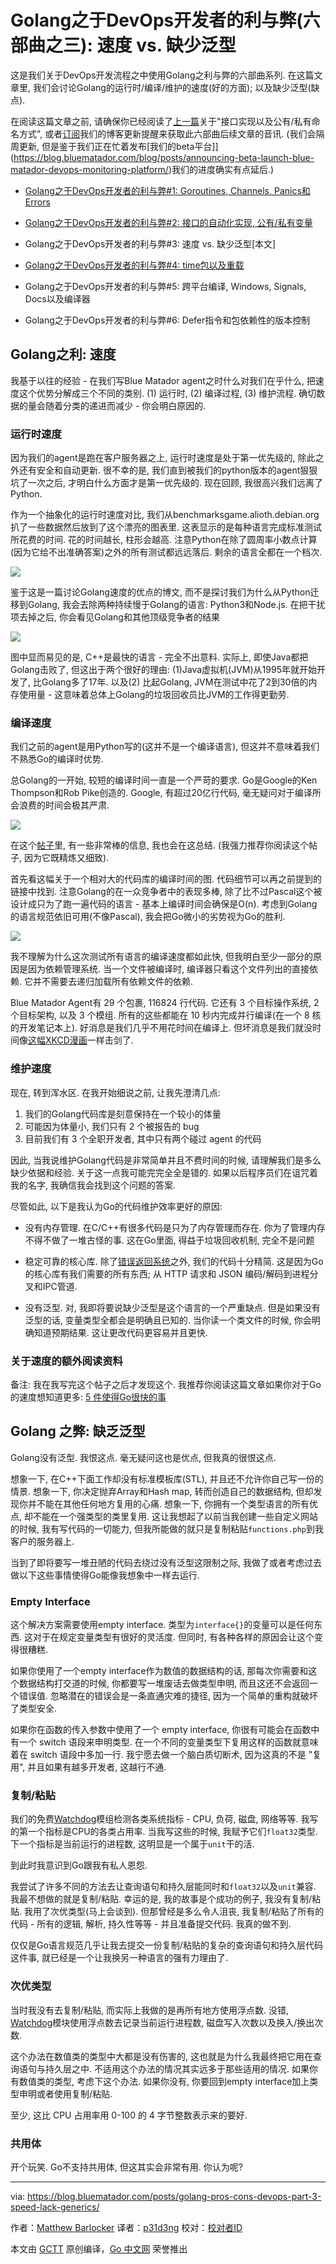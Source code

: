 # Golang之于DevOps开发者的利与弊(六部曲之三): 速度 vs. 缺少泛型

这是我们关于DevOps开发流程之中使用Golang之利与弊的六部曲系列. 在这篇文章里, 我们会讨论Golang的运行时/编译/维护的速度(好的方面); 以及缺少泛型(缺点).

在阅读这篇文章之前, 请确保你已经阅读了[上一篇](https://blog.bluematador.com/blog/posts/golang-pros-cons-for-devops-part-2/)关于"接口实现以及公有/私有命名方式", 或者[订阅](http://eepurl.com/cOHJ3f)我们的博客更新提醒来获取此六部曲后续文章的音讯. (我们会隔周更新, 但是鉴于我们正在忙着发布[我们的beta平台]](https://blog.bluematador.com/blog/posts/announcing-beta-launch-blue-matador-devops-monitoring-platform/)我们的进度确实有点延后.)

- [Golang之于DevOps开发者的利与弊#1: Goroutines, Channels, Panics和Errors](https://blog.bluematador.com/blog/posts/golang-pros-cons-for-devops-part-1-goroutines-panics-errors/)

- [Golang之于DevOps开发者的利与弊#2: 接口的自动化实现, 公有/私有变量](https://blog.bluematador.com/blog/posts/golang-pros-cons-for-devops-part-1-goroutines-panics-errors/)

- Golang之于DevOps开发者的利与弊#3: 速度 vs. 缺少泛型[本文]

- [Golang之于DevOps开发者的利与弊#4: time包以及重载](https://blog.bluematador.com/golang-pros-cons-part-4-time-package-method-overloading)

- Golang之于DevOps开发者的利与弊#5: 跨平台编译, Windows, Signals, Docs以及编译器

- Golang之于DevOps开发者的利与弊#6: Defer指令和包依赖性的版本控制

## Golang之利: 速度

我基于以往的经验 - 在我们写Blue Matador agent之时什么对我们在乎什么, 把速度这个优势分解成三个不同的类别. (1) 运行时, (2) 编译过程, (3) 维护流程. 确切数据的量会随着分类的递进而减少 - 你会明白原因的.

### 运行时速度

因为我们的agent是跑在客户服务器之上, 运行时速度是处于第一优先级的, 除此之外还有安全和自动更新. 很不幸的是, 我们直到被我们的python版本的agent狠狠坑了一次之后, 才明白什么方面才是第一优先级的. 现在回顾, 我很高兴我们远离了Python.

作为一个抽象化的运行时速度对比, 我们从benchmarksgame.alioth.debian.org扒了一些数据然后放到了这个漂亮的图表里. 这表显示的是每种语言完成标准测试所花费的时间. 花的时间越长, 柱形会越高. 注意Python在除了圆周率小数点计算(因为它给不出准确答案)之外的所有测试都远远落后. 剩余的语言全都在一个档次.

![](https://blog.bluematador.com/hubfs/Blue_Matador_Inc_October2017/Images/golang-language-runtimes-1.png?t=1519692788030)

鉴于这是一篇讨论Golang速度的优点的博文, 而不是探讨我们为什么从Python迁移到Golang, 我会去除两种持续慢于Golang的语言: Python3和Node.js. 在把干扰项去掉之后, 你会看见Golang和其他顶级竞争者的结果

![](https://blog.bluematador.com/hubfs/Blue_Matador_Inc_October2017/Images/golang-language-runtimes-2.png?t=1519692788030)

图中显而易见的是, C++是最快的语言 - 完全不出意料. 实际上, 即使Java都把Golang击败了, 但这出于两个很好的理由: (1)Java虚拟机(JVM)从1995年就开始开发了, 比Golang多了17年. 以及(2) 比起Golang, JVM在测试中花了2到30倍的内存使用量 - 这意味着总体上Golang的垃圾回收员比JVM的工作得更勤劳.

### 编译速度

我们之前的agent是用Python写的(这并不是一个编译语言), 但这并不意味着我们不熟悉Go的编译时优势.

总Golang的一开始, 较短的编译时间一直是一个严苛的要求. Go是Google的Ken Thompson和Rob Pike创造的. Google, 有超过20亿行代码, 毫无疑问对于编译所会浪费的时间会极其严肃.

![](https://blog.bluematador.com/hubfs/Blue_Matador_Inc_October2017/Images/compiling.png?t=1519692788030)

在这个[帖子](http://imgur.com/a/jQUav#xVgi2ZA)里, 有一些非常棒的信息, 我也会在这总结. (我强力推荐你阅读这个帖子, 因为它既精炼又细致).

首先看这幅关于一个相对大的代码库的编译时间的图. 代码细节可以再之前提到的链接中找到. 注意Golang的在一众竞争者中的表现多棒, 除了比不过Pascal这个被设计成只为了跑一遍代码的语言 - 基本上编译时间会确保是O(n). 考虑到Golang的语言规范依旧可用(不像Pascal), 我会把Go微小的劣势视为Go的胜利.

![](https://blog.bluematador.com/hubfs/Blue_Matador_Inc_October2017/Images/golang-language-compilation-time.png?t=1519692788030)

我不理解为什么这次测试所有语言的编译速度都如此快, 但我明白至少一部分的原因是因为依赖管理系统. 当一个文件被编译时, 编译器只看这个文件列出的直接依赖. 它并不需要去递归加载所有依赖文件的依赖.

Blue Matador Agent有 29 个包裹, 116824 行代码. 它还有 3 个目标操作系统, 2 个目标架构, 以及 3 个模组. 所有的这些都能在 10 秒内完成并行编译(在一个 8 核的开发笔记本上). 好消息是我们几乎不用花时间在编译上. 但坏消息是我们就没时间像[这幅XKCD漫画](https://xkcd.com/303/)一样击剑了.

### 维护速度

现在, 转到浑水区. 在我开始细说之前, 让我先澄清几点:

1. 我们的Golang代码库是刻意保持在一个较小的体量
2. 可能因为体量小, 我们只有 2 个被报告的 bug
3. 目前我们有 3 个全职开发者, 其中只有两个碰过 agent 的代码

因此, 当我说维护Golang代码是非常简单并且不费时间的时候, 请理解我们是多么缺少依据和经验. 关于这一点我可能完完全全是错的. 如果以后程序员们在诅咒着我的名字, 我确信我会找到这个问题的答案.

尽管如此, 以下是我认为Go的代码维护效率更好的原因:

- 没有内存管理. 在C/C++有很多代码是只为了内存管理而存在. 你为了管理内存不得不做了一堆古怪的事. 这在Go里面, 得益于垃圾回收机制, 完全不是问题

- 稳定可靠的核心库. 除了[错误返回系统](https://blog.bluematador.com/blog/posts/golang-pros-cons-for-devops-part-1-goroutines-panics-errors/)之外, 我们的代码十分精简. 这是因为Go的核心库有我们需要的所有东西; 从 HTTP 请求和 JSON 编码/解码到进程分叉和IPC管道.

- 没有泛型. 对, 我即将要说缺少泛型是这个语言的一个严重缺点. 但是如果没有泛型的话, 变量类型全都会是明确且已知的. 当你读一个类文件的时候, 你会明确知道预期结果. 这让更改代码更容易并且更快.

### 关于速度的额外阅读资料

备注: 我在我写完这个帖子之后才发现这个. 我推荐你阅读这篇文章如果你对于Go的速度想知道更多: [5 件使得Go很快的事](https://dave.cheney.net/2014/06/07/five-things-that-make-go-fast)

## Golang 之弊: 缺乏泛型

Golang没有泛型. 我恨这点. 毫无疑问这也是优点, 但我真的很恨这点.

想象一下, 在C++下面工作却没有标准模板库(STL), 并且还不允许你自己写一份的情景. 想象一下, 你决定抛弃Array和Hash map, 转而创造自己的数据结构, 但却发现你并不能在其他任何地方复用的心痛. 想象一下, 你拥有一个类型语言的所有优点, 却不能在一个强类型的类里复用. 这让我想起了以前当我创建一些自定义网站的时候, 我有写代码的一切能力, 但我所能做的就只是复制粘贴`functions.php`到我客户的服务器上.

当到了即将要写一堆丑陋的代码去绕过没有泛型这限制之际, 我做了或者考虑过去做以下这些事情使得Go能像我想象中一样去运行.

### Empty Interface

这个解决方案需要使用empty interface. 类型为`interface{}`的变量可以是任何东西. 这对于在规定变量类型有很好的灵活度. 但同时, 有各种各样的原因会让这个变得很糟糕.

如果你使用了一个empty interface作为数值的数据结构的话, 那每次你需要和这个数据结构打交道的时候, 你都要写一堆废话去做类型申明, 而且这还不会返回一个错误值. 忽略潜在的错误会是一条直通灾难的捷径, 因为一个简单的重构就破坏了类型安全.

如果你在函数的传入参数中使用了一个 empty interface, 你很有可能会在函数中有一个 switch 语段来申明类型. 在一个不同的变量类型下复用这样的函数就意味着在 switch 语段中多加一行. 我宁愿去做一个脑白质切断术, 因为这真的不是 "复用", 并且如果有越多开发者, 这越行不通.

### 复制/粘贴

我们的免费[Watchdog](https://blog.bluematador.com/watchdog)模组检测各类系统指标 - CPU, 负荷, 磁盘, 网络等等. 我写的第一个指标是CPU的各类占用率. 当我写这些的时候, 我赋予它们`float32`类型. 下一个指标是当前运行的进程数, 这明显是一个属于`unit`干的活.

到此时我意识到Go跟我有私人恩怨.

我尝试了许多不同的方法去让查询语句和持久层能同时和`float32`以及`unit`兼容. 我最不想做的就是复制/粘贴. 幸运的是, 我的故事是个成功的例子, 我没有复制/粘贴. 我用了次优类型(马上会谈到). 但那曾经是多么令人沮丧, 我复制/粘贴了所有的代码 - 所有的逻辑, 解析, 持久性等等 - 并且准备提交代码. 我真的做不到.

仅仅是Go语言规范几乎让我去提交一份复制/粘贴的复杂的查询语句和持久层代码这件事, 就已经是一个让我换另一种语言的强有力理由了.

### 次优类型

当时我没有去复制/粘贴, 而实际上我做的是再所有地方使用浮点数. 没错, [Watchdog](https://blog.bluematador.com/watchdog)模块使用浮点数去记录当前运行进程数, 磁盘写入次数以及换入/换出次数.

这个办法在数值类的类型中大都是没有伤害的, 这也就是为什么我最终把它用在查询语句与持久层之中. 不适用这个办法的情况其实远多于那些适用的情况. 如果你有数值类的类型, 考虑下这个办法. 如果你没有, 你要回到empty interface加上类型申明或者使用复制/粘贴.

至少, 这比 CPU 占用率用 0-100 的 4 字节整数表示来的要好.

### 共用体

开个玩笑. Go不支持共用体, 但这其实会非常有用. 你认为呢?

----------------

via: https://blog.bluematador.com/posts/golang-pros-cons-devops-part-3-speed-lack-generics/

作者：[Matthew Barlocker](https://github.com/mbarlocker)
译者：[p31d3ng](https://github.com/p31d3ng)
校对：[校对者ID](https://github.com/校对者ID)

本文由 [GCTT](https://github.com/studygolang/GCTT) 原创编译，[Go 中文网](https://studygolang.com/) 荣誉推出

